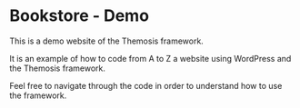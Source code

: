 Bookstore - Demo
================

This is a demo website of the Themosis framework.

It is an example of how to code from A to Z a website using WordPress and the Themosis framework.

Feel free to navigate through the code in order to understand how to use the framework.